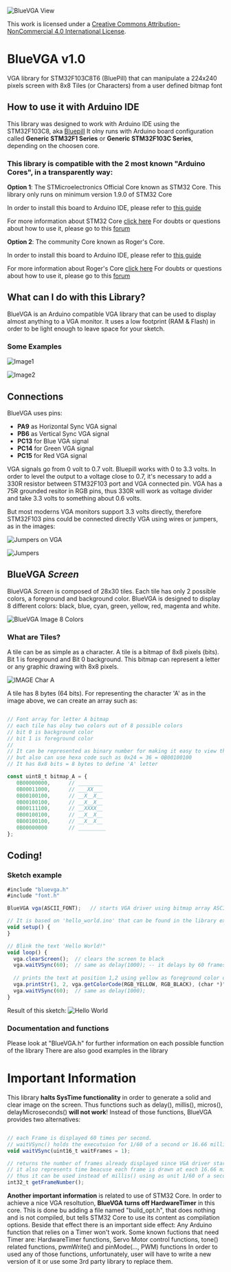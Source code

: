 ![BlueVGA View](https://rogabeart.mybluemix.net/images/BlueVGA.png)

This work is licensed under a [Creative Commons Attribution-NonCommercial 4.0 International License](https://creativecommons.org/licenses/by-nc/4.0/).

# BlueVGA v1.0
VGA library for STM32F103C8T6 (BluePill) that can manipulate a 224x240 pixels screen with 8x8 Tiles (or Characters) from a user defined bitmap font

## How to use it with Arduino IDE
This library was designed to work with Arduino IDE using the STM32F103C8, aka [Bluepill](https://stm32duinoforum.com/forum/wiki_subdomain/index_title_Blue_Pill.html)
It olny runs with Arduino board configuration called **Generic STM32F1 Series** or **Generic STM32F103C Series**, depending on the choosen core.

### This library is compatible with the 2 most known "Arduino Cores", in a **transparently way**:

**Option 1**: The STMicroelectronics Official Core known as STM32 Core. This library only runs on minimum version 1.9.0 of STM32 Core

In order to install this board to Arduino IDE, please refer to [this guide](https://github.com/stm32duino/wiki/wiki/Getting-Started)

For more information about STM32 Core [click here](https://github.com/stm32duino/Arduino_Core_STM32)
For doubts or questions about how to use it, please go to this [forum](https://www.stm32duino.com/)


**Option 2**: The community Core known as Roger's Core.

In order to install this board to Arduino IDE, please refer to [this guide](https://stm32duinoforum.com/forum/wiki_subdomain/index_title_Installation.html)

For more information about Roger's Core [click here](https://github.com/rogerclarkmelbourne/Arduino_STM32)
For doubts or questions about how to use it, please go to this [forum](https://www.stm32duino.com/)

## What can I do with this Library?
BlueVGA is an Arduino compatible VGA library that can be used to display almost anything to a VGA monitor.
It uses a low footprint (RAM & Flash) in order to be light enough to leave space for your sketch.

### Some Examples

![Image1](https://rogabeart.mybluemix.net/images/example1.png)

![Image2](https://rogabeart.mybluemix.net/images/example2.png)

## Connections

BlueVGA uses pins: 
  * **PA9** as Horizontal Sync VGA signal
  * **PB6** as Vertical Sync VGA signal
  * **PC13** for Blue VGA signal
  * **PC14** for Green VGA signal
  * **PC15** for Red VGA signal

VGA signals go from 0 volt to 0.7 volt. Bluepill works with 0 to 3.3 volts.
In order to level the output to a voltage close to 0.7, it's necessary to add a 330R resistor between STM32F103 port and VGA connected pin.
VGA has a 75R grounded resitor in RGB pins, thus 330R will work as voltage divider and take 3.3 volts to something about 0.6 volts.

But most moderns VGA monitors support 3.3 volts directly, therefore STM32F103 pins could be connected directly VGA using wires or jumpers, as in the images:

![Jumpers on VGA](https://rogabeart.mybluemix.net/images/VGA_Jumpers.png)

![Jumpers](https://rogabeart.mybluemix.net/images/Bluepill_Joystick.png)

## BlueVGA _Screen_
BlueVGA _Screen_ is composed of 28x30 tiles. 
Each tile has only 2 possible colors, a foreground and background color. 
BlueVGA is designed to display 8 different colors: black, blue, cyan, green, yellow, red, magenta and white.

![BlueVGA Image 8 Colors](https://rogabeart.mybluemix.net/images/8colors.png)

### What are Tiles?
A tile can be as simple as a character.
A tile is a bitmap of 8x8 pixels (bits). Bit 1 is foreground and Bit 0 background.
This bitmap can represent a letter or any graphic drawing with 8x8 pixels.

![IMAGE Char A](https://rogabeart.mybluemix.net/images/charA.png)

A tile has 8 bytes (64 bits).
For representing the character 'A' as in the image above, we can create an array such as:

```javascript

// Font array for letter A bitmap
// each tile has olny two colors out of 8 possible colors
// bit 0 is background color 
// bit 1 is foreground color
//
// It can be represented as binary number for making it easy to view the drawing
// but also can use hexa code such as 0x24 = 36 = 0B00100100
// It has 8x8 bits = 8 bytes to define 'A' letter

const uint8_t bitmap_A = {
   0B00000000,      // ________ 
   0B00011000,      // ___XX___
   0B00100100,      // __X__X__
   0B00100100,      // __X__X__
   0B00111100,      // __XXXX__
   0B00100100,      // __X__X__
   0B00100100,      // __X__X__
   0B00000000       // _________
};

```
## Coding!

### Sketch example

```javascript
#include "bluevga.h"
#include "font.h"

BlueVGA vga(ASCII_FONT);   // starts VGA driver using bitmap array ASCII_FONT

// It is based on 'hello_world.ino' that can be found in the library examples 
void setup() {
}

// Blink the text 'Hello World!"
void loop() {
  vga.clearScreen();  // clears the screen to black
  vga.waitVSync(60);  // same as delay(1000); -- it delays by 60 frames in a 60 frames per second system
  
  // prints the text at position 1,2 using yellow as foreground color on a black background
  vga.printStr(1, 2, vga.getColorCode(RGB_YELLOW, RGB_BLACK), (char *)"Hello World!"); 
  vga.waitVSync(60);  // same as delay(1000); 
}

```

Result of this sketch:
![Hello World](https://rogabeart.mybluemix.net/images/HelloWorld.jpg)


### Documentation and functions

Please look at "BlueVGA.h" for further information on each possible function of the library
There are also good examples in the library 

# Important Information

This library **halts SysTime functionality** in order to generate a solid and clear image on the screen.
Thus functions such as delay(), millis(), micros(), delayMicroseconds() **will not work**!
Instead of those functions, BlueVGA provides two alternatives:

```javascript

// each Frame is displayed 60 times per second.
// waitVSync() holds the executuion for 1/60 of a second or 16.66 milliseconds
void waitVSync(uint16_t waitFrames = 1);

// returns the number of frames already displayed since VGA driver started
// it also represents time beacuse each frame is drawn at each 16.66 milliseconds
// thus it can be used instead of millis() using as unit 1/60 of a second instead of 1/1000 of a second
int32_t getFrameNumber();          

```

**Another important information** is related to use of STM32 Core. In order to achieve a nice VGA resoltution, **BlueVGA turns off HardwareTimer** in this core.
This is done bu adding a file named "build_opt.h", that does nothing and is not compiled, but tells STM32 Core to use its content as compilation options.
Beside that effect there is an important side effect: Any Arduino function that relies on a Timer won't work.
Some known fuctions that need Timer are: HardwareTimer functions, Servo Motor control functions, tone() related functions, pwmWrite() and pinMode(..., PWM) functions
In order to used any of those functions, unfortunately, user will have to write a new version of it or use some 3rd party library to replace them.

